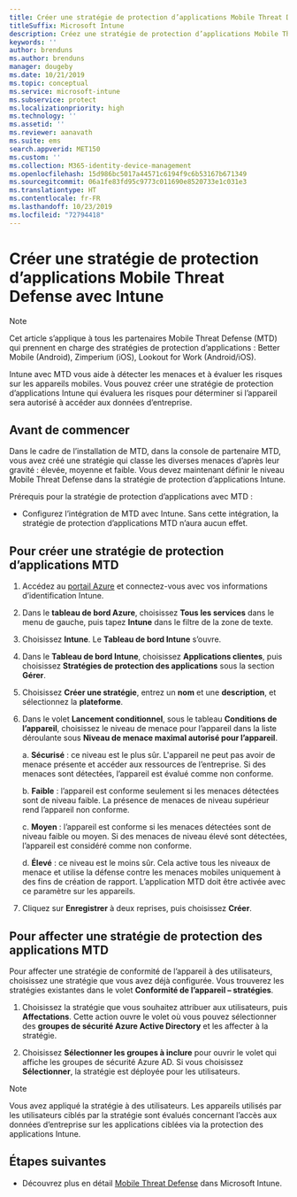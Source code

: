 ```yaml
---
title: Créer une stratégie de protection d’applications Mobile Threat Defense (MTD) avec Intune
titleSuffix: Microsoft Intune
description: Créez une stratégie de protection d’applications Mobile Threat Defense (MTD) avec Microsoft Intune.
keywords: ''
author: brenduns
ms.author: brenduns
manager: dougeby
ms.date: 10/21/2019
ms.topic: conceptual
ms.service: microsoft-intune
ms.subservice: protect
ms.localizationpriority: high
ms.technology: ''
ms.assetid: ''
ms.reviewer: aanavath
ms.suite: ems
search.appverid: MET150
ms.custom: ''
ms.collection: M365-identity-device-management
ms.openlocfilehash: 15d986bc5017a44571c6194f9c6b53167b671349
ms.sourcegitcommit: 06a1fe83fd95c9773c011690e8520733e1c031e3
ms.translationtype: HT
ms.contentlocale: fr-FR
ms.lasthandoff: 10/23/2019
ms.locfileid: "72794418"
---
```

# <a name="create-mobile-threat-defense-app-protection-policy-with-intune"></a>Créer une stratégie de protection d’applications Mobile Threat Defense avec Intune

> [!NOTE] 
> Cet article s’applique à tous les partenaires Mobile Threat Defense (MTD) qui prennent en charge des stratégies de protection d’applications : Better Mobile (Android), Zimperium (iOS), Lookout for Work (Android/iOS).

Intune avec MTD vous aide à détecter les menaces et à évaluer les risques sur les appareils mobiles. Vous pouvez créer une stratégie de protection d’applications Intune qui évaluera les risques pour déterminer si l’appareil sera autorisé à accéder aux données d’entreprise. 

## <a name="before-you-begin"></a>Avant de commencer

Dans le cadre de l’installation de MTD, dans la console de partenaire MTD, vous avez créé une stratégie qui classe les diverses menaces d’après leur gravité : élevée, moyenne et faible. Vous devez maintenant définir le niveau Mobile Threat Defense dans la stratégie de protection d’applications Intune.

Prérequis pour la stratégie de protection d’applications avec MTD :

- Configurez l’intégration de MTD avec Intune. Sans cette intégration, la stratégie de protection d’applications MTD n’aura aucun effet.

## <a name="to-create-an-mtd-app-protection-policy"></a>Pour créer une stratégie de protection d’applications MTD

1. Accédez au [portail Azure](https://portal.azure.com/) et connectez-vous avec vos informations d’identification Intune.

2. Dans le **tableau de bord Azure**, choisissez **Tous les services** dans le menu de gauche, puis tapez **Intune** dans le filtre de la zone de texte.

3. Choisissez **Intune**. Le **Tableau de bord Intune** s’ouvre.

4. Dans le **Tableau de bord Intune**, choisissez **Applications clientes**, puis choisissez **Stratégies de protection des applications** sous la section **Gérer**.

5. Choisissez **Créer une stratégie**, entrez un **nom** et une **description**, et sélectionnez la **plateforme**. 

6. Dans le volet **Lancement conditionnel**, sous le tableau **Conditions de l’appareil**, choisissez le niveau de menace pour l’appareil dans la liste déroulante sous **Niveau de menace maximal autorisé pour l’appareil**.

    a.  **Sécurisé** : ce niveau est le plus sûr. L'appareil ne peut pas avoir de menace présente et accéder aux ressources de l’entreprise. Si des menaces sont détectées, l’appareil est évalué comme non conforme.

    b.  **Faible** : l’appareil est conforme seulement si les menaces détectées sont de niveau faible. La présence de menaces de niveau supérieur rend l’appareil non conforme.

    c.  **Moyen** : l’appareil est conforme si les menaces détectées sont de niveau faible ou moyen. Si des menaces de niveau élevé sont détectées, l’appareil est considéré comme non conforme.

    d.  **Élevé** : ce niveau est le moins sûr. Cela active tous les niveaux de menace et utilise la défense contre les menaces mobiles uniquement à des fins de création de rapport. L’application MTD doit être activée avec ce paramètre sur les appareils.

7. Cliquez sur **Enregistrer** à deux reprises, puis choisissez **Créer**.

## <a name="to-assign-an-mtd-app-protection-policy"></a>Pour affecter une stratégie de protection des applications MTD

Pour affecter une stratégie de conformité de l’appareil à des utilisateurs, choisissez une stratégie que vous avez déjà configurée. Vous trouverez les stratégies existantes dans le volet **Conformité de l’appareil – stratégies**.

1. Choisissez la stratégie que vous souhaitez attribuer aux utilisateurs, puis **Affectations**. Cette action ouvre le volet où vous pouvez sélectionner des **groupes de sécurité Azure Active Directory** et les affecter à la stratégie.

2. Choisissez **Sélectionner les groupes à inclure** pour ouvrir le volet qui affiche les groupes de sécurité Azure AD. Si vous choisissez **Sélectionner**, la stratégie est déployée pour les utilisateurs.

> [!NOTE] 
> Vous avez appliqué la stratégie à des utilisateurs. Les appareils utilisés par les utilisateurs ciblés par la stratégie sont évalués concernant l’accès aux données d’entreprise sur les applications ciblées via la protection des applications Intune.

## <a name="next-steps"></a>Étapes suivantes  

- Découvrez plus en détail [Mobile Threat Defense](~/protect/mobile-threat-defense.md) dans Microsoft Intune.

